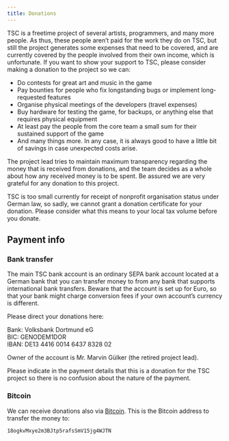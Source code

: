 ```yaml
---
title: Donations
---
```


TSC is a freetime project of several artists, programmers, and many
more people. As thus, these people aren’t paid for the work they do on
TSC, but still the project generates some expenses that need to be
covered, and are currently covered by the people involved from their
own income, which is unfortunate. If you want to show your support to
TSC, please consider making a donation to the project so we can:

* Do contests for great art and music in the game
* Pay bounties for people who fix longstanding bugs or implement
  long-requested features
* Organise physical meetings of the developers (travel expenses)
* Buy hardware for testing the game, for backups, or anything else
  that requires physical equipment
* At least pay the people from the core team a small sum for their
  sustained support of the game
* And many things more. In any case, it is always good to have a
  little bit of savings in case unexpected costs arise.

The project lead tries to maintain maximum transparency regarding the
money that is received from donations, and the team decides as a whole
about how any received money is to be spent. Be assured we are very
grateful for any donation to this project.

TSC is too small currently for receipt of nonprofit organisation
status under German law, so sadly, we cannot grant a donation
certificate for your donation. Please consider what this means to your
local tax volume before you donate.

Payment info
------------

### Bank transfer

The main TSC bank account is an ordinary SEPA bank account located at
a German bank that you can transfer money to from any bank that
supports international bank transfers. Beware that the account is set
up for Euro, so that your bank might charge conversion fees if your
own account’s currency is different.

Please direct your donations here:

Bank: Volksbank Dortmund eG<br/>
BIC: GENODEM1DOR<br/>
IBAN: DE13 4416 0014 6437 8328 02

Owner of the account is Mr. Marvin Gülker (the retired project lead).

Please indicate in the payment details that this is a donation for the
TSC project so there is no confusion about the nature of the payment.

### Bitcoin

We can receive donations also via
[Bitcoin](https://en.wikipedia.org/wiki/Bitcoin). This is the Bitcoin
address to transfer the money to:

~~~~~~~
18ogkvMxye2m3BJtp5rafsSmV15jg4WJTN
~~~~~~~
